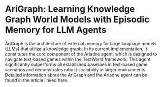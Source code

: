 # AriGraph: Learning Knowledge Graph World Models with Episodic Memory for LLM Agents

AriGraph is the architecture of external memory for large language models (LLMs) that utilize a knowledge graph. In its current implementation, it constitutes the core component of the Ariadne agent, which is designed to navigate text-based games within the TextWorld framework. This agent significantly outperforms all established baselines in text-based game scenarios and demonstrates robust scalability in larger environments. Detailed information about the AriGraph and the Ariadne agent can be found in the article linked here.
